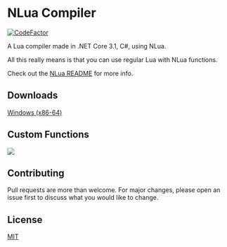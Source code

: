 # NLua Compiler
[![CodeFactor](https://www.codefactor.io/repository/github/zaroxqs/nlua-compiler/badge/main)](https://www.codefactor.io/repository/github/zaroxqs/nlua-compiler/overview/main)

A Lua compiler made in .NET Core 3.1, C#, using NLua.

All this really means is that you can use regular Lua with NLua functions.

Check out the [NLua README](https://github.com/NLua/NLua/blob/main/README.md) for more info.

## Downloads
[Windows (x86-64)](https://github.com/Zaroxqs/NLua-Compiler/releases/download/v1.0.2/NLua.Compiler.zip)

## Custom Functions
![](https://user-images.githubusercontent.com/101127566/175394396-a7c147cd-d1f0-4af5-830a-34ad00b6449f.png)


## Contributing
Pull requests are more than welcome. For major changes, please open an issue first to discuss what you would like to change.

## License
[MIT](https://choosealicense.com/licenses/mit/)
